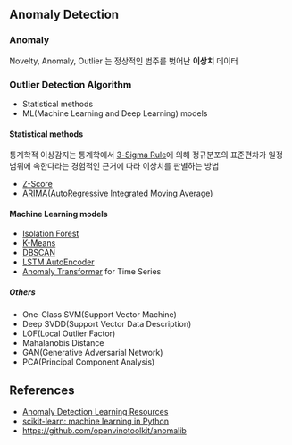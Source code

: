 ## Anomaly Detection

### Anomaly

Novelty, Anomaly, Outlier 는 정상적인 범주를 벗어난 **이상치** 데이터

### Outlier Detection Algorithm

- Statistical methods
- ML(Machine Learning and Deep Learning) models

#### Statistical methods

통계학적 이상감지는 통계학에서 [3-Sigma Rule](https://codefinity.com/courses/v2/165dbadd-b48e-4a7f-8b0d-1b8477c22a1d/047e166d-bc62-4bd1-8114-f0771ef62d83/a087d692-2177-4251-ac77-9466243454e4)에 의해 정규분포의 표준편차가 일정 범위에 속한다라는 경험적인 근거에 따라 이상치를 판별하는 방법

- [Z-Score](https://loyalty.dev/posts/anomaly-detection-with-z-score)
- [ARIMA(AutoRegressive Integrated Moving Average)](https://medium.com/aimonks/anomaly-detection-for-time-series-analysis-eeecd6282f53)

#### Machine Learning models

- [Isolation Forest](https://medium.com/@corymaklin/isolation-forest-799fceacdda4)
- [K-Means](https://medium.com/swlh/introduction-to-anomaly-detection-in-time-series-data-and-k-means-clustering-5832fb33d8cb)
- [DBSCAN](https://medium.com/@dilip.voleti/dbscan-algorithm-for-fraud-detection-outlier-detection-in-a-data-set-60a10ad06ea8)
- [LSTM AutoEncoder](https://medium.com/@zhonghong9998/anomaly-detection-in-time-series-data-using-lstm-autoencoders-51fd14946fa3)
- [Anomaly Transformer](https://github.com/thuml/Anomaly-Transformer) for Time Series

##### Others
- One-Class SVM(Support Vector Machine)
- Deep SVDD(Support Vector Data Description)
- LOF(Local Outlier Factor)
- Mahalanobis Distance
- GAN(Generative Adversarial Network)
- PCA(Principal Component Analysis)

## References

- [Anomaly Detection Learning Resources](https://github.com/yzhao062/anomaly-detection-resources)
- [scikit-learn: machine learning in Python](https://github.com/scikit-learn/scikit-learn)
- https://github.com/openvinotoolkit/anomalib
